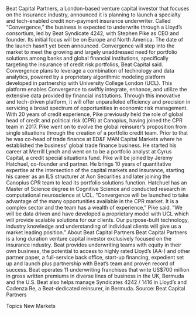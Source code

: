 Beat Capital Partners, a London-based venture capital investor that focuses on the insurance industry, announced it is planning to launch a specialty and tech-enabled credit non-payment insurance underwriter.
Called “Convergence,” the business is expected to underwrite through a Lloyd’s consortium, led by Beat Syndicate 4242, with Stephen Pike as CEO and founder. Its initial focus will be on Europe and North America.
The date of the launch hasn’t yet been announced.
Convergence will step into the market to meet the growing and largely unaddressed need for portfolio solutions among banks and global financial institutions, specifically targeting the insurance of credit risk portfolios, Beat Capital said.
Convergence plans to leverage a combination of technology and data analytics, powered by a proprietary algorithmic modeling platform developed in partnership with University College London (UCL). This platform enables Convergence to swiftly integrate, enhance, and utilize the extensive data provided by financial institutions. Through this innovative and tech-driven platform, it will offer unparalleled efficiency and precision in servicing a broad spectrum of opportunities in economic risk management.
With 20 years of credit experience, Pike previously held the role of global head of credit and political risk (CPR) at Canopius, having joined the CPR team in 2017. Pike went on to evolve the global reinsurer’s proposition from single situations through the creation of a portfolio credit team.
Prior to that he was co-head of trade finance at ED&F MAN Capital Markets where he established the business’ global trade finance business. He started his career at Merrill Lynch and went on to be a portfolio analyst at Cyrus Capital, a credit special situations fund.
Pike will be joined by Jeremy Hatchuel, co-founder and partner. He brings 10 years of quantitative expertise at the intersection of the capital markets and insurance, starting his career as an ILS structurer at Aon Securities and later joining the Canopius CPR team to lead its portfolio solutions function. Hatchuel has an Master of Science degree in Cognitive Science and conducted research in computational neuroscience at UCL.
“Convergence will be launched to take advantage of the many opportunities available in the CPR market. It is a complex sector and the team has a wealth of experience,” Pike said. “We will be data driven and have developed a proprietary model with UCL which will provide scalable solutions for our clients. Our purpose-built technology, industry knowledge and understanding of individual clients will give us a market leading position.”
About Beat Capital Partners
Beat Capital Partners is a long duration venture capital investor exclusively focused on the insurance industry. Beat provides underwriting teams with equity in their own business, the potential to access to highly rated Lloyd’s (AA-) and other partner paper, a full-service back office, start-up financing, expedient set up and launch plus partnership with Beat’s team and proven record of success. Beat operates 11 underwriting franchises that write US$700 million in gross written premiums in diverse lines of business in the UK, Bermuda and the U.S. Beat also helps manage Syndicates 4242 / 1416 in Lloyd’s and Cadenza Re, a Beat-dedicated reinsurer, in Bermuda.
Source: Beat Capital Partners

Topics
New Markets
